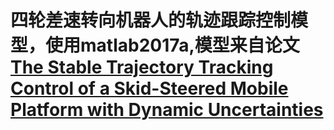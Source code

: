 # 四轮差速转向机器人的轨迹跟踪控制模型，使用matlab2017a,模型来自论文[The Stable Trajectory Tracking Control of a Skid-Steered Mobile Platform with Dynamic Uncertainties](https://www.researchgate.net/publication/281789033_The_Stable_Trajectory_Tracking_Control_of_a_Skid-steered_Mobile_Platform_with_Dynamic_Uncertainties)<br>
